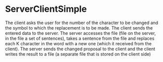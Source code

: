 # ServerClientSimple

The client asks the user for the number of the character to be changed and the symbol to which the replacement is to be made. The client sends the entered data to the server. The server accesses the file (file on the server, in the file a set of sentences), takes a sentence from the file and replaces each K character in the word with a new one (which it received from the client). The server sends the changed proposal to the client and the client writes the result to a file (a separate file that is stored on the client side)
